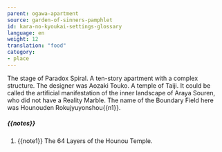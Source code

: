 ```yaml
---
parent: ogawa-apartment
source: garden-of-sinners-pamphlet
id: kara-no-kyoukai-settings-glossary
language: en
weight: 12
translation: "food"
category:
- place
---
```


The stage of Paradox Spiral. A ten-story apartment with a complex structure. The designer was Aozaki Touko. 
A temple of Taiji. It could be called the artificial manifestation of the inner landscape of Araya Souren, who did not have a Reality Marble. 
The name of the Boundary Field here was Hounouden Rokujyuyonshou{{n1}}.

##### {{notes}}

1. {{note1}} The 64 Layers of the Hounou Temple.
